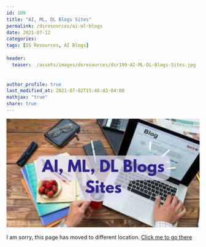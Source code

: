 ```yaml
---
id: 109    
title: "AI, ML, DL Blogs Sites"
permalink: /dsresources/ai-ml-blogs
date: 2021-07-12
categories:
tags: [DS Resources, AI Blogs]

header:
  teaser:  /assets/images/dsresources/dsr109-AI-ML-DL-Blogs-Sites.jpg


author_profile: true
last_modified_at: 2021-07-02T15:46:43-04:00
mathjax: "true"
share: true
---
```


![AI, ML, DL Blogs Sites](/assets/images/dsresources/dsr109-AI-ML-DL-Blogs-Sites.jpg)

I am sorry, this page has moved to different location. [Click me to go there](/dsblog/ai-ml-blogs)